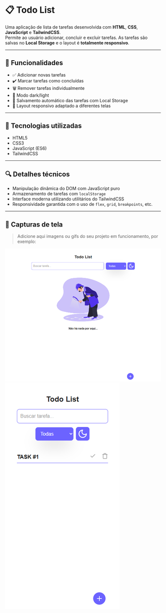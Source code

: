 # 📋 Todo List

Uma aplicação de lista de tarefas desenvolvida com **HTML**, **CSS**, **JavaScript** e **TailwindCSS**.  
Permite ao usuário adicionar, concluir e excluir tarefas. As tarefas são salvas no **Local Storage** e o layout é **totalmente responsivo**.

---

## 🚀 Funcionalidades

- ✅ Adicionar novas tarefas  
- ✔️ Marcar tarefas como concluídas  
- 🗑️ Remover tarefas individualmente
- 🌙 Modo dark/light
- 💾 Salvamento automático das tarefas com Local Storage  
- 📱 Layout responsivo adaptado a diferentes telas  

---

## 🧰 Tecnologias utilizadas

- HTML5  
- CSS3  
- JavaScript (ES6)  
- TailwindCSS  

---

## 🔍 Detalhes técnicos

- Manipulação dinâmica do DOM com JavaScript puro  
- Armazenamento de tarefas com `localStorage`  
- Interface moderna utilizando utilitários do TailwindCSS  
- Responsividade garantida com o uso de `flex`, `grid`, `breakpoints`, etc.

---

## 📸 Capturas de tela

> Adicione aqui imagens ou gifs do seu projeto em funcionamento, por exemplo:

![Todo List - Tela Principal](./images/screenshot-desktop.png)
![Versão Mobile](./images/screenshot-mobile.png)
